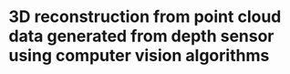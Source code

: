 # 3D reconstruction from point cloud data generated from depth sensor using computer vision algorithms
